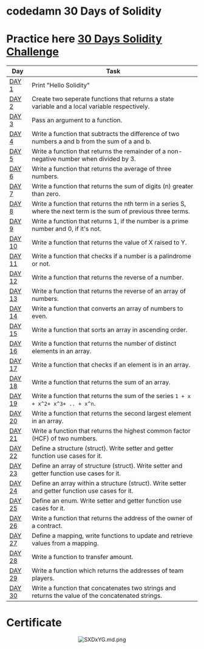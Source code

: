 # codedamn 30 Days of Solidity
# Practice here [30 Days Solidity Challenge](https://codedamn.com/30-days-of-solidity)
|Day|Task|
|---|---|
|[DAY 1](https://github.com/suveshmoza/Solidity-Smart-Contract-Practice/blob/main/HelloWorld.sol)| Print "Hello Solidity"|
|[DAY 2](https://github.com/suveshmoza/Solidity-Smart-Contract-Practice/blob/main/CreateFunctions.sol)| Create two seperate functions that returns a state variable and a local variable respectively.|
|[DAY 3](https://github.com/suveshmoza/Solidity-Smart-Contract-Practice/blob/main/PassAnArgument.sol)| Pass an argument to a function.|
|[DAY 4](https://github.com/suveshmoza/Solidity-Smart-Contract-Practice/blob/main/SolidityBasics.sol)| Write a function that subtracts the difference of two numbers a and b from the sum of a and b.|
|[DAY 5](https://github.com/suveshmoza/Solidity-Smart-Contract-Practice/blob/main/FindRemainder.sol)| Write a function that returns the remainder of a non-negative number when divided by 3.|
|[DAY 6](https://github.com/suveshmoza/Solidity-Smart-Contract-Practice/blob/main/FindAverage.sol)| Write a function that returns the average of three numbers.|
|[DAY 7](https://github.com/suveshmoza/Solidity-Smart-Contract-Practice/blob/main/FindTheSumOfDigits.sol)| Write a function that returns the sum of digits (n) greater than zero.|
|[DAY 8](https://github.com/suveshmoza/Solidity-Smart-Contract-Practice/blob/main/nthTerm.sol)| Write a function that returns the nth term in a series S, where the next term is the sum of previous three terms.|
|[DAY 9](https://github.com/suveshmoza/Solidity-Smart-Contract-Practice/blob/main/PrimeNumber.sol)| Write a function that returns 1, if the number is a prime number and 0, if it's not.|
|[DAY 10](https://github.com/suveshmoza/Solidity-Smart-Contract-Practice/blob/main/XRaisedToY.sol)| Write a function that returns the value of X raised to Y.|
|[DAY 11](https://github.com/suveshmoza/Solidity-Smart-Contract-Practice/blob/main/Palindrome.sol)| Write a function that checks if a number is a palindrome or not.|
|[DAY 12](https://github.com/suveshmoza/Solidity-Smart-Contract-Practice/blob/main/ReverseANumber.sol)| Write a function that returns the reverse of a number.|
|[DAY 13](https://github.com/suveshmoza/Solidity-Smart-Contract-Practice/blob/main/ArrayReversal.sol)| Write a function that returns the reverse of an array of numbers.|
|[DAY 14](https://github.com/suveshmoza/Solidity-Smart-Contract-Practice/blob/main/ArrayToEven.sol)| Write a function that converts an array of numbers to even.|
|[DAY 15](https://github.com/suveshmoza/Solidity-Smart-Contract-Practice/blob/main/Sorting.sol)| Write a function that sorts an array in ascending order.|
|[DAY 16](https://github.com/suveshmoza/Solidity-Smart-Contract-Practice/blob/main/DistinctElements.sol)| Write a function that returns the number of distinct elements in an array.|
|[DAY 17](https://github.com/suveshmoza/Solidity-Smart-Contract-Practice/blob/main/SearchAnElement.sol)| Write a function that checks if an element is in an array.|
|[DAY 18](https://github.com/suveshmoza/Solidity-Smart-Contract-Practice/blob/main/SumOfArray.sol)| Write a function that returns the sum of an array.|
|[DAY 19](https://github.com/suveshmoza/Solidity-Smart-Contract-Practice/blob/main/ExpressionSolving.sol)| Write a function that returns the sum of the series `1 + x + x^2+ x^3+ .. + x^n`.|
|[DAY 20](https://github.com/suveshmoza/Solidity-Smart-Contract-Practice/blob/main/SecondLargestElement.sol)| Write a function that returns the second largest element in an array.|
|[DAY 21]()| Write a function that returns the highest common factor (HCF) of two numbers.|
|[DAY 22]()| Define a structure (struct). Write setter and getter function use cases for it.|
|[DAY 23]()| Define an array of structure (struct). Write setter and getter function use cases for it.|
|[DAY 24]()| Define an array within a structure (struct). Write setter and getter function use cases for it.|
|[DAY 25]()| Define an enum. Write setter and getter function use cases for it.|
|[DAY 26]()| Write a function that returns the address of the owner of a contract.|
|[DAY 27]()| Define a mapping, write functions to update and retrieve values from a mapping.|
|[DAY 28]()| Write a function to transfer amount.|
|[DAY 29]()| Write a function which returns the addresses of team players.|
|[DAY 30]()| Write a function that concatenates two strings and returns the value of the concatenated strings.|

# Certificate
<div align="center"><img src="https://iili.io/SXDxYG.md.png" alt="SXDxYG.md.png" border="0"></div>
